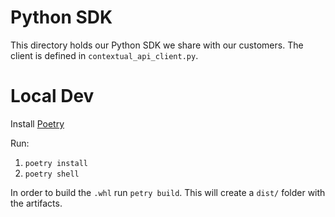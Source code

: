 # Python SDK

This directory holds our Python SDK we share with our customers. The client is defined in `contextual_api_client.py`.

# Local Dev

Install [Poetry](https://python-poetry.org/docs/#installing-with-the-official-installer)

Run:

1. `poetry install`
2. `poetry shell`

In order to build the `.whl` run `petry build`. This will create a `dist/` folder with the artifacts.

